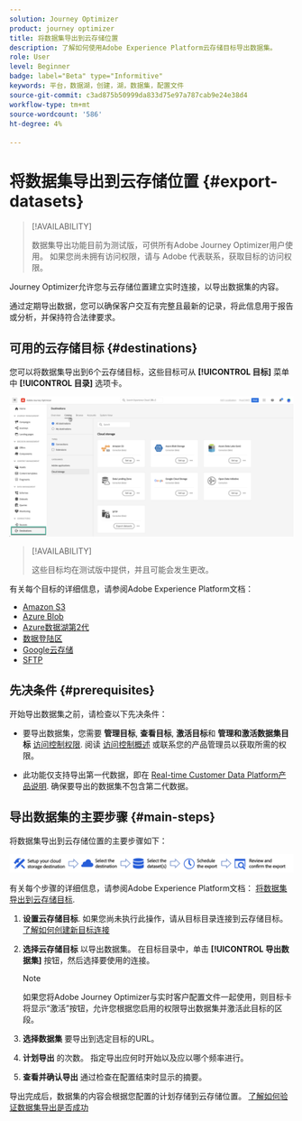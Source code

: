 ```yaml
---
solution: Journey Optimizer
product: journey optimizer
title: 将数据集导出到云存储位置
description: 了解如何使用Adobe Experience Platform云存储目标导出数据集。
role: User
level: Beginner
badge: label="Beta" type="Informitive"
keywords: 平台，数据湖，创建，湖，数据集，配置文件
source-git-commit: c3ad875b50999da833d75e97a787cab9e24e38d4
workflow-type: tm+mt
source-wordcount: '586'
ht-degree: 4%

---
```



# 将数据集导出到云存储位置 {#export-datasets}

>[!AVAILABILITY]
>
>数据集导出功能目前为测试版，可供所有Adobe Journey Optimizer用户使用。 如果您尚未拥有访问权限，请与 Adobe 代表联系，获取目标的访问权限。

Journey Optimizer允许您与云存储位置建立实时连接，以导出数据集的内容。

通过定期导出数据，您可以确保客户交互有完整且最新的记录，将此信息用于报告或分析，并保持符合法律要求。

## 可用的云存储目标 {#destinations}

您可以将数据集导出到6个云存储目标，这些目标可从 **[!UICONTROL 目标]** 菜单中 **[!UICONTROL 目录]** 选项卡。

![](assets/dataset-export-setup.png)

>[!AVAILABILITY]
>
>这些目标均在测试版中提供，并且可能会发生更改。

有关每个目标的详细信息，请参阅Adobe Experience Platform文档：

* [Amazon S3](https://experienceleague.adobe.com/docs/experience-platform/destinations/catalog/cloud-storage/amazon-s3.html)
* [Azure Blob](https://experienceleague.adobe.com/docs/experience-platform/destinations/catalog/cloud-storage/azure-blob.html)
* [Azure数据湖第2代](https://experienceleague.adobe.com/docs/experience-platform/destinations/catalog/cloud-storage/adls-gen2.html)
* [数据登陆区](https://experienceleague.adobe.com/docs/experience-platform/destinations/catalog/cloud-storage/data-landing-zone.html)
* [Google云存储](https://experienceleague.adobe.com/docs/experience-platform/destinations/catalog/cloud-storage/google-cloud-storage.html)
* [SFTP](https://experienceleague.adobe.com/docs/experience-platform/destinations/catalog/cloud-storage/sftp.html)

## 先决条件 {#prerequisites}

开始导出数据集之前，请检查以下先决条件：

* 要导出数据集，您需要 **管理目标**, **查看目标**, **激活目标**&#x200B;和 **管理和激活数据集目标** [访问控制权限](https://experienceleague.adobe.com/docs/experience-platform/access-control/home.html#permissions). 阅读 [访问控制概述](https://experienceleague.adobe.com/docs/experience-platform/access-control/ui/overview.html) 或联系您的产品管理员以获取所需的权限。

* 此功能仅支持导出第一代数据，即在 [Real-time Customer Data Platform产品说明](https://helpx.adobe.com/legal/product-descriptions/real-time-customer-data-platform-b2c-edition-prime-and-ultimate-packages.html). 确保要导出的数据集不包含第二代数据。

## 导出数据集的主要步骤 {#main-steps}

将数据集导出到云存储位置的主要步骤如下：

![](assets/dataset-export-process.png)

有关每个步骤的详细信息，请参阅Adobe Experience Platform文档： [将数据集导出到云存储目标](https://experienceleague.adobe.com/docs/experience-platform/destinations/ui/activate/export-datasets.html?lang=en).

1. **设置云存储目标**. 如果您尚未执行此操作，请从目标目录连接到云存储目标。 [了解如何创建新目标连接](https://experienceleague.adobe.com/docs/experience-platform/destinations/ui/connect-destination.html?lang=en#setup)

   <!--![](assets/dataset-export-setup.png)-->

1. **选择云存储目标** 以导出数据集。 在目标目录中，单击 **[!UICONTROL 导出数据集]** 按钮，然后选择要使用的连接。

   <!--![](assets/dataset-export-destination.png)-->

   >[!NOTE]
   >
   >如果您将Adobe Journey Optimizer与实时客户配置文件一起使用，则目标卡将显示“激活”按钮，允许您根据您启用的权限导出数据集并激活此目标的区段。

1. **选择数据集** 要导出到选定目标的URL。

   <!--![](assets/dataset-export-dataset-selection.png)-->

1. **计划导出** 的次数。 指定导出应何时开始以及应以哪个频率进行。

   <!--![](assets/dataset-export-schedule.png)-->

1. **查看并确认导出** 通过检查在配置结束时显示的摘要。

   <!--![](assets/dataset-export-review.png)-->

导出完成后，数据集的内容会根据您配置的计划存储到云存储位置。 [了解如何验证数据集导出是否成功](https://experienceleague.adobe.com/docs/experience-platform/destinations/ui/activate/export-datasets.html#verify)
